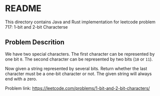 # README

This directory contains Java and Rust implementation for leetcode problem 717: 1-bit and 2-bit Characterse

## Problem Descrition

We have two special characters. The first character can be represented by one bit `0`. The second character can be represented by two bits (`10` or `11`).

Now given a string represented by several bits. Return whether the last character must be a one-bit character or not. The given string will always end with a zero.



Problem link: https://leetcode.com/problems/1-bit-and-2-bit-characters/
